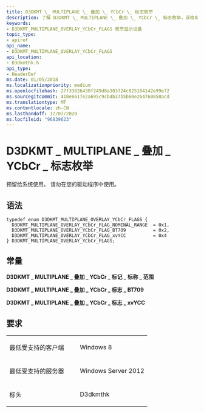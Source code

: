 ```yaml
---
title: D3DKMT \_ MULTIPLANE \_ 叠加 \_ YCbCr \_ 标志枚举
description: 了解 D3DKMT \_ MULTIPLANE \_ 叠加 \_ YCbCr \_ 标志枚举，该枚举是保留供系统使用的。 请勿在您的驱动程序中使用。
keywords:
- D3DKMT_MULTIPLANE_OVERLAY_YCbCr_FLAGS 枚举显示设备
topic_type:
- apiref
api_name:
- D3DKMT_MULTIPLANE_OVERLAY_YCbCr_FLAGS
api_location:
- D3dkmthk.h
api_type:
- HeaderDef
ms.date: 01/05/2018
ms.localizationpriority: medium
ms.openlocfilehash: 27f33826430f249d8a303724c825184142e99e72
ms.sourcegitcommit: 418e6617e2a695c9cb4b37b5b60e264760858acd
ms.translationtype: MT
ms.contentlocale: zh-CN
ms.lasthandoff: 12/07/2020
ms.locfileid: "96839623"
---
```

# <a name="d3dkmt_multiplane_overlay_ycbcr_flags-enumeration"></a>D3DKMT \_ MULTIPLANE \_ 叠加 \_ YCbCr \_ 标志枚举


预留给系统使用。 请勿在您的驱动程序中使用。

<a name="syntax"></a>语法
------

```ManagedCPlusPlus
typedef enum D3DKMT_MULTIPLANE_OVERLAY_YCbCr_FLAGS {
  D3DKMT_MULTIPLANE_OVERLAY_YCbCr_FLAG_NOMINAL_RANGE  = 0x1,
  D3DKMT_MULTIPLANE_OVERLAY_YCbCr_FLAG_BT709          = 0x2,
  D3DKMT_MULTIPLANE_OVERLAY_YCbCr_FLAG_xvYCC          = 0x4
} D3DKMT_MULTIPLANE_OVERLAY_YCbCr_FLAGS;
```

<a name="constants"></a>常量
---------

<span id="D3DKMT_MULTIPLANE_OVERLAY_YCbCr_FLAG_NOMINAL_RANGE"></span><span id="d3dkmt_multiplane_overlay_ycbcr_flag_nominal_range"></span><span id="D3DKMT_MULTIPLANE_OVERLAY_YCBCR_FLAG_NOMINAL_RANGE"></span>**D3DKMT \_ MULTIPLANE \_ 叠加 \_ YCbCr \_ 标记 \_ 标称 \_ 范围**

<span id="D3DKMT_MULTIPLANE_OVERLAY_YCbCr_FLAG_BT709"></span><span id="d3dkmt_multiplane_overlay_ycbcr_flag_bt709"></span><span id="D3DKMT_MULTIPLANE_OVERLAY_YCBCR_FLAG_BT709"></span>**D3DKMT \_ MULTIPLANE \_ 叠加 \_ YCbCr \_ 标志 \_ BT709**

<span id="D3DKMT_MULTIPLANE_OVERLAY_YCbCr_FLAG_xvYCC"></span><span id="d3dkmt_multiplane_overlay_ycbcr_flag_xvycc"></span><span id="D3DKMT_MULTIPLANE_OVERLAY_YCBCR_FLAG_XVYCC"></span>**D3DKMT \_ MULTIPLANE \_ 叠加 \_ YCbCr \_ 标志 \_ xvYCC**

<a name="requirements"></a>要求
------------

<table>
<colgroup>
<col width="50%" />
<col width="50%" />
</colgroup>
<tbody>
<tr class="odd">
<td align="left"><p>最低受支持的客户端</p></td>
<td align="left"><p>Windows 8</p></td>
</tr>
<tr class="even">
<td align="left"><p>最低受支持的服务器</p></td>
<td align="left"><p>Windows Server 2012</p></td>
</tr>
<tr class="odd">
<td align="left"><p>标头</p></td>
<td align="left">D3dkmthk</td>
</tr>
</tbody>
</table>

 

 





